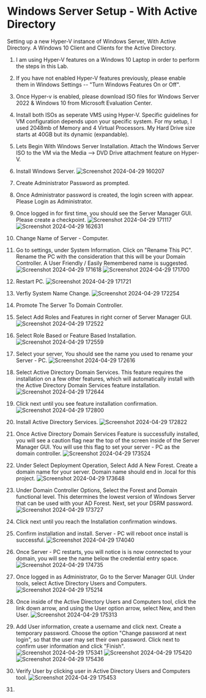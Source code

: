 # Windows Server Setup - With Active Directory
Setting up a new Hyper-V instance of Windows Server, With Active Directory. A Windows 10 Client and Clients for the Active Directory.

1. I am using Hyper-V features on a Windows 10 Laptop in order to perform the steps in this Lab.

2. If you have not enabled Hyper-V features previously, please enable them in Windows Settings -- "Turn Windows Features On or Off".

3. Once Hyper-v is enabled, please download ISO files for Windows Server 2022 & Windows 10 from Microsoft Evaluation Center.

4. Install both ISOs as seperate VMS using Hyper-V. Specific guidelines for VM configuration depends upon your specific system. For my setup, I used 2048mb of Memory and 4 Virtual Processors. My Hard Drive size starts at 40GB but its dynamic (expandable). 

5. Lets Begin With Windows Server Installation. Attach the Windows Server ISO to the VM via the Media --> DVD Drive attachment feature on Hyper-V.

6. Install Windows Server. ![Screenshot 2024-04-29 160207](https://github.com/kendal-in-tech/Server-Setup---Active-Directory-/assets/168005414/cda62217-d34a-47d5-ba69-8549514b3b81)


7. Create Administrator Password as prompted.

8. Once Administrator password is created, the login screen with appear. Please Login as Administrator.

9. Once logged in for first time, you should see the Server Manager GUI. Please create a checkpoint. ![Screenshot 2024-04-29 171117](https://github.com/kendal-in-tech/Server-Setup---Active-Directory-/assets/168005414/397a5309-f13a-4b03-90f1-38c6448e5cc2) 
![Screenshot 2024-04-29 162631](https://github.com/kendal-in-tech/Server-Setup---Active-Directory-/assets/168005414/ba9f1fda-5d16-4733-ae4e-2c5a4037c752)

10. Change Name of Server - Computer.

11. Go to settings, under System Information. Click on "Rename This PC". Rename the PC with the consideration that this will be your Domain Controller. A User Friendly / Easily Remembered name is suggested. ![Screenshot 2024-04-29 171618](https://github.com/kendal-in-tech/Server-Setup---Active-Directory-/assets/168005414/53148a24-c14e-48d5-9a0e-dbcc5f59633c) 
![Screenshot 2024-04-29 171700](https://github.com/kendal-in-tech/Server-Setup---Active-Directory-/assets/168005414/e91637a0-4775-49f8-872d-e5d7f79148e8)

12. Restart PC. 
![Screenshot 2024-04-29 171721](https://github.com/kendal-in-tech/Server-Setup---Active-Directory-/assets/168005414/72c75437-1508-4f60-ba5e-06ff04651b62)

13. Verfiy System Name Change. ![Screenshot 2024-04-29 172254](https://github.com/kendal-in-tech/Server-Setup---Active-Directory-/assets/168005414/946a54ee-43f2-4026-bbc1-ca1ae5a9fc21)

14. Promote The Server To Domain Controller.

15. Select Add Roles and Features in right corner of Server Manager GUI. 
![Screenshot 2024-04-29 172522](https://github.com/kendal-in-tech/Server-Setup---Active-Directory-/assets/168005414/0430e615-ec36-45d4-afe2-50556b090425)

16. Select Role Based or Feature Based Installation. 
![Screenshot 2024-04-29 172559](https://github.com/kendal-in-tech/Server-Setup---Active-Directory-/assets/168005414/634ff8ba-8317-445f-9ae7-a2a0481ac30a)

17. Select your server, You should see the name you used to rename your Server - PC. ![Screenshot 2024-04-29 172616](https://github.com/kendal-in-tech/Server-Setup---Active-Directory-/assets/168005414/25188da3-a046-425b-a12a-5d4b5df95ff7)

18. Select Active Directory Domain Services. This feature requires the installation on a few other features, which will automatically install with the Active Directory Domain Services feature installation. 
![Screenshot 2024-04-29 172644](https://github.com/kendal-in-tech/Server-Setup---Active-Directory-/assets/168005414/95f3852a-6719-435a-8168-7120fe8b5e2d)

19. Click next until you see feature installation confirmation. ![Screenshot 2024-04-29 172800](https://github.com/kendal-in-tech/Server-Setup---Active-Directory-/assets/168005414/e3f98361-72f9-4670-af3f-8a2d80894b3e)

20. Install Active Directory Services. ![Screenshot 2024-04-29 172822](https://github.com/kendal-in-tech/Server-Setup---Active-Directory-/assets/168005414/fda698db-482e-44b5-9a3f-fc46287d7ba3)

21. Once Active Directory Domain Services Feature is successfully installed, you will see a caution flag near the top of the screen inside of the Server Manager GUI. You will use this flag to set your server - PC as the domain controller. 
![Screenshot 2024-04-29 173524](https://github.com/kendal-in-tech/Server-Setup---Active-Directory-/assets/168005414/67a00fc6-12ce-44e5-ada2-cba10ec17137)

22. Under Select Deployment Operation, Select Add A New Forest. Create a domain name for your server. Domain name should end in .local for this project. ![Screenshot 2024-04-29 173648](https://github.com/kendal-in-tech/Server-Setup---Active-Directory-/assets/168005414/578c0ca8-3c35-400d-b551-0e4f4a4b0837)

23. Under Domain Controller Options, Select the Forest and Domain functional level. This determines the lowest version of Windows Server that can be used with your AD Forest. Next, set your DSRM password. 
![Screenshot 2024-04-29 173727](https://github.com/kendal-in-tech/Server-Setup---Active-Directory-/assets/168005414/10bf77ae-483a-4809-9410-d366b31d7aea)

24. Click next until you reach the Installation confirmation windows.
  
25. Confirm installation and install. Server - PC will reboot once install is successful. ![Screenshot 2024-04-29 174040](https://github.com/kendal-in-tech/Server-Setup---Active-Directory-/assets/168005414/91d6ab6d-1874-4459-bee4-bea8c7c6149f)

26. Once Server - PC restarts, you will notice is is now connected to your domain, you will see the name below the credential entry space. ![Screenshot 2024-04-29 174735](https://github.com/kendal-in-tech/Server-Setup---Active-Directory-/assets/168005414/85efb6c6-97a7-4b7b-ade7-04859819cf12)

27. Once logged in as Administrator, Go to the Server Manager GUI. Under tools, select Active Directory Users and Computers. ![Screenshot 2024-04-29 175214](https://github.com/kendal-in-tech/Server-Setup---Active-Directory-/assets/168005414/b21b39a8-6be6-47cd-853c-95fe72fb168e)

28. Once inside of the Active Directory Users and Computers tool, click the link down arrow, and using the User option arrow, select New, and then User.  ![Screenshot 2024-04-29 175313](https://github.com/kendal-in-tech/Server-Setup---Active-Directory-/assets/168005414/d3682a65-3a05-485d-afa1-5562d32dd376)

29. Add User information, create a username and click next. Create a temporary password. Choose the option "Change password at next login", so that the user may set their own password. Click next to confirm user information and click "Finish". ![Screenshot 2024-04-29 175341](https://github.com/kendal-in-tech/Server-Setup---Active-Directory-/assets/168005414/e0fa4f1d-41c0-490c-8a30-0e17167bfa71) 
![Screenshot 2024-04-29 175420](https://github.com/kendal-in-tech/Server-Setup---Active-Directory-/assets/168005414/8ee490ed-1a4a-49bd-8074-de288e6204a5)
![Screenshot 2024-04-29 175436](https://github.com/kendal-in-tech/Server-Setup---Active-Directory-/assets/168005414/a3809617-862a-4c26-9b96-afbc6bdd53c3)


30. Verify User by clicking user in Active Directory Users and Computers tool. ![Screenshot 2024-04-29 175453](https://github.com/kendal-in-tech/Server-Setup---Active-Directory-/assets/168005414/2b00dc0f-6496-4328-b88c-15d9e19f0c06)

31. 




